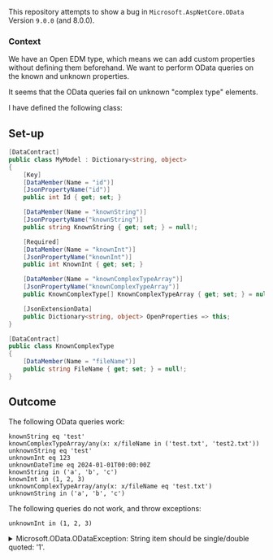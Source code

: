 This repository attempts to show a bug in `Microsoft.AspNetCore.OData` Version `9.0.0` (and 8.0.0).

### Context
We have an Open EDM type, which means we can add custom properties without defining them beforehand.
We want to perform OData queries on the known and unknown properties.

It seems that the OData queries fail on unknown "complex type" elements.

I have defined the following class:

## Set-up

```cs
[DataContract]
public class MyModel : Dictionary<string, object>
{
    [Key]
    [DataMember(Name = "id")]
    [JsonPropertyName("id")]
    public int Id { get; set; }

    [DataMember(Name = "knownString")]
    [JsonPropertyName("knownString")]
    public string KnownString { get; set; } = null!;

    [Required]
    [DataMember(Name = "knownInt")]
    [JsonPropertyName("knownInt")]
    public int KnownInt { get; set; }

    [DataMember(Name = "knownComplexTypeArray")]
    [JsonPropertyName("knownComplexTypeArray")]
    public KnownComplexType[] KnownComplexTypeArray { get; set; } = null!;

    [JsonExtensionData]
    public Dictionary<string, object> OpenProperties => this;
}

[DataContract]
public class KnownComplexType
{
    [DataMember(Name = "fileName")]
    public string FileName { get; set; } = null!;
}
```

## Outcome

The following OData queries work:

```
knownString eq 'test'
knownComplexTypeArray/any(x: x/fileName in ('test.txt', 'test2.txt'))
unknownString eq 'test'
unknownInt eq 123
unknownDateTime eq 2024-01-01T00:00:00Z
knownString in ('a', 'b', 'c')
knownInt in (1, 2, 3)
unknownComplexTypeArray/any(x: x/fileName eq 'test.txt')
unknownString in ('a', 'b', 'c')
```

The following queries do not work, and throw exceptions:


```
unknownInt in (1, 2, 3)
```
<details>
<summary>Microsoft.OData.ODataException: String item should be single/double quoted: '1'.</summary>

```
   at Microsoft.OData.UriParser.InBinder.NormalizeStringCollectionItems(String literalText)
   at Microsoft.OData.UriParser.InBinder.GetCollectionOperandFromToken(QueryToken queryToken, IEdmTypeReference expectedType, IEdmModel model)
   at Microsoft.OData.UriParser.InBinder.BindInOperator(InToken inToken, BindingState state)
   at Microsoft.OData.UriParser.MetadataBinder.BindIn(InToken inToken)
   at Microsoft.OData.UriParser.MetadataBinder.Bind(QueryToken token)
   at Microsoft.OData.UriParser.FilterBinder.BindFilter(QueryToken filter)
   at Microsoft.OData.UriParser.ODataQueryOptionParser.ParseFilterImplementation(String filter, ODataUriParserConfiguration configuration, ODataPathInfo odataPathInfo)
   at Microsoft.OData.UriParser.ODataQueryOptionParser.ParseFilter()
   at Microsoft.AspNetCore.OData.Query.FilterQueryOption.get_FilterClause()
   at Microsoft.AspNetCore.OData.Query.FilterQueryOption.ApplyTo(IQueryable query, ODataQuerySettings querySettings)
   at Program.<<Main>$>g__CreateQuery|0_0[TModel](ODataQueryContext oDataContext, String rule)
   at Program.<Main>$(String[] args)
```
</details>

